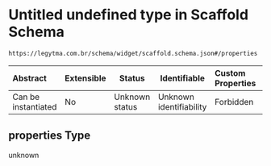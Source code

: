 # Untitled undefined type in Scaffold Schema

```txt
https://legytma.com.br/schema/widget/scaffold.schema.json#/properties
```




| Abstract            | Extensible | Status         | Identifiable            | Custom Properties | Additional Properties | Access Restrictions | Defined In                                                                             |
| :------------------ | ---------- | -------------- | ----------------------- | :---------------- | --------------------- | ------------------- | -------------------------------------------------------------------------------------- |
| Can be instantiated | No         | Unknown status | Unknown identifiability | Forbidden         | Allowed               | none                | [scaffold.schema.json\*](../schema/widget/scaffold.schema.json) |

## properties Type

unknown

